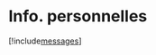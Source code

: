 # Info. personnelles

[!include[messages](infopersonnelles.messages.autogen.md)]



































































